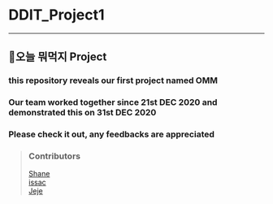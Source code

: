 # DDIT_Project1
<hr>

## 🍻오늘 뭐먹지 Project
### this repository reveals our first project named OMM
### Our team worked together since 21st DEC 2020 and demonstrated this on 31st DEC 2020
### Please check it out, any feedbacks are appreciated

>### Contributors
>[Shane](https://github.com/Shane-Park)   
>[issac](https://github.com/chief7852)   
>[Jeje](https://github.com/jeje0130)   
